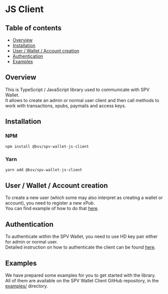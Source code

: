 # JS Client

## Table of contents

* [Overview](./#overview)
* [Installation](./#installation)
* [User / Wallet / Account creation](./#user--wallet--account-creation)
* [Authentication](authentication.md)
* [Examples](https://github.com/bitcoin-sv/spv-wallet-js-client/tree/main/examples)

## Overview

This is TypeScript / JavaScript library used to communicate with SPV Wallet.\
It allows to create an admin or normal user client and then call methods to work with transactions, xpubs, paymails and access keys.

## Installation

### NPM

```bash
npm install @bsv/spv-wallet-js-client
```

### Yarn

```bash
yarn add @bsv/spv-wallet-js-client 
```

## User / Wallet / Account creation

To create a new user (which some may also interpret as creating a wallet or account), you need to register a new xPub.\
You can find example of how to do that [here](authentication.md#register-users-xpub).

## Authentication

To authenticate within the SPV Wallet, you need to use HD key pair either for admin or normal user.\
Detailed instruction on how to authenticate the client can be found [here](authentication.md).

## Examples

We have prepared some examples for you to get started with the library.\
All of them are available on the SPV Wallet Client GitHub repository, in the [examples/](https://github.com/bitcoin-sv/spv-wallet-js-client/tree/main/examples) directory.
